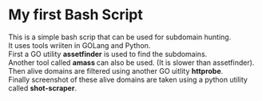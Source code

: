 <h1> My first Bash Script </h1>

This is a simple bash scrip that can be used for subdomain hunting.<br>
It uses tools wriiten in GOLang and Python.<br>
First a GO utility <strong>assetfinder</strong> is used to find the subdomains.<br>
Another tool called  <strong>amass </strong> can also be used. (It is slower than assetfinder).<br>
Then alive domains are filtered using another GO uitlity <strong>httprobe</strong>.<br>
Finally screenshot of these alive domains are taken using a python utility called <strong>shot-scraper</strong>.
